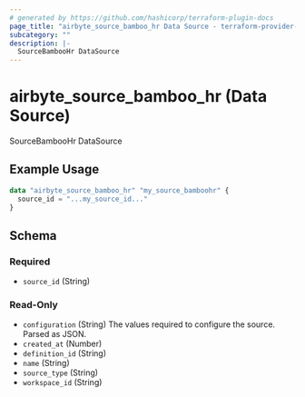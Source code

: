 ```yaml
---
# generated by https://github.com/hashicorp/terraform-plugin-docs
page_title: "airbyte_source_bamboo_hr Data Source - terraform-provider-airbyte"
subcategory: ""
description: |-
  SourceBambooHr DataSource
---
```


# airbyte_source_bamboo_hr (Data Source)

SourceBambooHr DataSource

## Example Usage

```terraform
data "airbyte_source_bamboo_hr" "my_source_bamboohr" {
  source_id = "...my_source_id..."
}
```

<!-- schema generated by tfplugindocs -->
## Schema

### Required

- `source_id` (String)

### Read-Only

- `configuration` (String) The values required to configure the source. Parsed as JSON.
- `created_at` (Number)
- `definition_id` (String)
- `name` (String)
- `source_type` (String)
- `workspace_id` (String)
